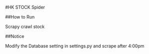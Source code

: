 #HK STOCK Spider

##How to Run

Scrapy crawl stock

##Notice

Modify the Database setting in settings.py and scrape after 4:00pm